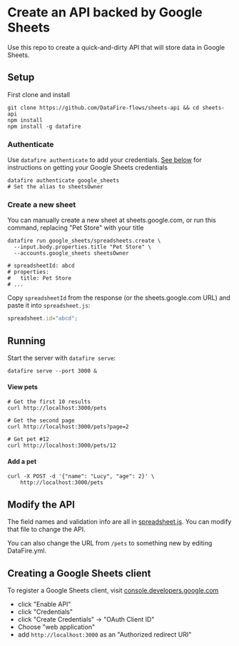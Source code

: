 # Create an API backed by Google Sheets
Use this repo to create a quick-and-dirty API that will store data in Google Sheets.

## Setup
First clone and install
```
git clone https://github.com/DataFire-flows/sheets-api && cd sheets-api
npm install
npm install -g datafire
```

### Authenticate
Use `datafire authenticate` to add your credentials.
[See below](https://github.com/DataFire-flows/sheets-api#creating-a-google-sheets-client)
for instructions on getting your Google Sheets credentials

```
datafire authenticate google_sheets
# Set the alias to sheetsOwner
```

### Create a new sheet
You can manually create a new sheet at sheets.google.com, or
run this command, replacing "Pet Store" with your title
```
datafire run google_sheets/spreadsheets.create \
  --input.body.properties.title "Pet Store" \
  --accounts.google_sheets sheetsOwner

# spreadsheetId: abcd
# properties:
#   title: Pet Store
# ...
```

Copy `spreadsheetId` from the response (or the sheets.google.com URL) and paste it into `spreadsheet.js`:

```js
spreadsheet.id="abcd";
```

## Running
Start the server with `datafire serve`:
```
datafire serve --port 3000 &
```
#### View pets
```
# Get the first 10 results
curl http://localhost:3000/pets

# Get the second page
curl http://localhost:3000/pets?page=2

# Get pet #12
curl http://localhost:3000/pets/12
```

#### Add a pet
```
curl -X POST -d '{"name": "Lucy", "age": 2}' \
    http://localhost:3000/pets
```

## Modify the API
The field names and validation info are all in [spreadsheet.js](./spreadsheet.js). You can modify
that file to change the API.

You can also change the URL from `/pets` to something new by editing DataFire.yml.

## Creating a Google Sheets client
To register a Google Sheets client, visit
[console.developers.google.com](https://console.developers.google.com/apis/api/sheets.googleapis.com/overview)
* click "Enable API"
* click "Credentials"
* click "Create Credentials" -> "OAuth Client ID"
* Choose "web application"
* add `http://localhost:3000` as an "Authorized redirect URI"
